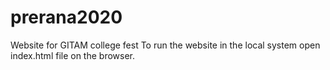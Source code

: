# prerana2020
Website for GITAM college fest
To run the website in the local system open index.html file on the browser.
